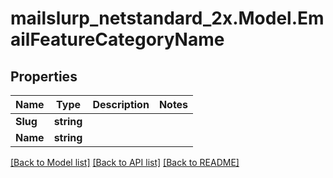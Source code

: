 # mailslurp_netstandard_2x.Model.EmailFeatureCategoryName

## Properties

Name | Type | Description | Notes
------------ | ------------- | ------------- | -------------
**Slug** | **string** |  | 
**Name** | **string** |  | 

[[Back to Model list]](../README#documentation-for-models) [[Back to API list]](../README#documentation-for-api-endpoints) [[Back to README]](../README)

